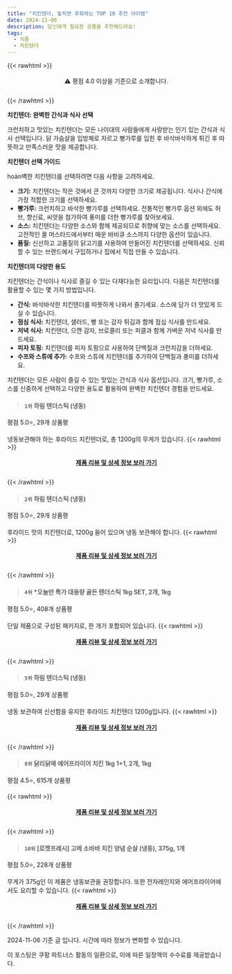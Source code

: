 ```yaml
---
title: "치킨텐더, 놓치면 후회하는 TOP 10 추천 아이템"
date: 2024-11-06
description: 당신에게 필요한 상품을 추천해드려요!
tags:
  - 식품
  - 치킨텐더
---
```

{{< rawhtml >}}<div class="toc" style="text-align: center; height: 50px; line-height: 2;">  <p>⚠️ 평점 4.0 이상을 기준으로 소개합니다.<br></p></div> {{< /rawhtml >}}

**치킨텐더: 완벽한 간식과 식사 선택**

크런치하고 맛있는 치킨텐더는 모든 나이대의 사람들에게 사랑받는 인기 있는 간식과 식사 선택입니다. 닭 가슴살을 입방체로 자르고 빵가루를 입힌 후 바삭바삭하게 튀긴 후 따뜻하고 만족스러운 맛을 제공합니다.

**치킨텐더 선택 가이드**

 hoàn벽한 치킨텐더를 선택하려면 다음 사항을 고려하세요.

* **크기:** 치킨텐더는 작은 것에서 큰 것까지 다양한 크기로 제공됩니다. 식사나 간식에 가장 적합한 크기를 선택하세요.
* **빵가루:** 크런치하고 바삭한 빵가루를 선택하세요. 전통적인 빵가루 옵션 외에도 허브, 향신료, 씨앗을 첨가하여 풍미를 더한 빵가루를 찾아보세요.
* **소스:** 치킨텐더는 다양한 소스와 함께 제공되므로 취향에 맞는 소스를 선택하세요. 고전적인 꿀 머스타드에서부터 매운 바비큐 소스까지 다양한 옵션이 있습니다.
* **품질:** 신선하고 고품질의 닭고기를 사용하여 만들어진 치킨텐더를 선택하세요. 신뢰할 수 있는 브랜드에서 구입하거나 집에서 직접 만들 수 있습니다.

**치킨텐더의 다양한 용도**

치킨텐더는 간식이나 식사로 즐길 수 있는 다재다능한 요리입니다. 다음은 치킨텐더를 활용할 수 있는 몇 가지 방법입니다.

* **간식:** 바삭바삭한 치킨텐더를 따뜻하게 나와서 즐기세요. 소스에 담가 더 맛있게 드실 수 있습니다.
* **점심 식사:** 치킨텐더, 샐러드, 빵 또는 감자 튀김과 함께 점심 식사를 만드세요.
* **저녁 식사:** 치킨텐더, 으깬 감자, 브로콜리 또는 피클과 함께 가벼운 저녁 식사를 만드세요.
* **피자 토핑:** 치킨텐더를 피자 토핑으로 사용하여 단백질과 크런치감을 더하세요.
* **수프와 스튜에 추가:** 수프와 스튜에 치킨텐더를 추가하여 단백질과 풍미를 더하세요.

치킨텐더는 모든 사람이 즐길 수 있는 맛있는 간식과 식사 옵션입니다. 크기, 빵가루, 소스를 신중하게 선택하고 다양한 용도로 활용하여 완벽한 치킨텐더 경험을 만드세요.


>#### `1위` 하림 텐더스틱 (냉동)
평점 5.0⭐, 29개 상품평

냉동보관해야 하는 후라이드 치킨텐더로, 총 1200g의 무게가 있습니다.
{{< rawhtml >}}<div class="toc" style="text-align: center; height: 50px; line-height: 2;"><p><b><a href="https://link.coupang.com/re/AFFSDP?lptag=AF5033054&pageKey=2287357991&itemId=3931696169&vendorItemId=71916172330&traceid=V0-153-6559f64ad7384598&requestid=20241106150434593316582767&token=31850C%7CMIXED">제품 리뷰 및 상세 정보 보러 가기</a></b><br></p> </div>{{< /rawhtml >}}

>#### `2위` 하림 텐더스틱 (냉동)
평점 5.0⭐, 29개 상품평

후라이드 맛의 치킨텐더로, 1200g 들어 있으며 냉동 보관해야 합니다.
{{< rawhtml >}}<div class="toc" style="text-align: center; height: 50px; line-height: 2;"><p><b><a href="https://link.coupang.com/re/AFFSDP?lptag=AF5033054&pageKey=2287357991&itemId=19225301120&vendorItemId=86341952923&traceid=V0-153-6559f64ad7384598&requestid=20241106150434593316582767&token=31850C%7CMIXED">제품 리뷰 및 상세 정보 보러 가기</a></b><br></p> </div>{{< /rawhtml >}}

>#### `4위` *오늘만 특가 대용량 골든 텐더스틱 1kg SET, 2개, 1kg
평점 5.0⭐, 408개 상품평

단일 제품으로 구성된 패키지로, 한 개가 포함되어 있습니다.
{{< rawhtml >}}<div class="toc" style="text-align: center; height: 50px; line-height: 2;"><p><b><a href="https://link.coupang.com/re/AFFSDP?lptag=AF5033054&pageKey=7355740772&itemId=18939498498&vendorItemId=3954039585&traceid=V0-153-1466ade55fc482d9&clickBeacon=ff251fc0-9c04-11ef-bf99-770de6005939%7E3&requestid=20241106150434593316582767&token=31850C%7CMIXED">제품 리뷰 및 상세 정보 보러 가기</a></b><br></p> </div>{{< /rawhtml >}}

>#### `5위` 하림 텐더스틱 (냉동)
평점 5.0⭐, 29개 상품평

냉동 보관하여 신선함을 유지한 후라이드 치킨텐더 1200g입니다.
{{< rawhtml >}}<div class="toc" style="text-align: center; height: 50px; line-height: 2;"><p><b><a href="https://link.coupang.com/re/AFFSDP?lptag=AF5033054&pageKey=2287357991&itemId=19225301477&vendorItemId=86341953139&traceid=V0-153-6559f64ad7384598&requestid=20241106150434593316582767&token=31850C%7CMIXED">제품 리뷰 및 상세 정보 보러 가기</a></b><br></p> </div>{{< /rawhtml >}}

>#### `8위` 닭리닭매 에어프라이어 치킨 1kg 1+1, 2개, 1kg
평점 4.5⭐, 615개 상품평


{{< rawhtml >}}<div class="toc" style="text-align: center; height: 50px; line-height: 2;"><p><b><a href="https://link.coupang.com/re/AFFSDP?lptag=AF5033054&pageKey=7899283266&itemId=23079388164&vendorItemId=89927296071&traceid=V0-153-fe4362845b186856&clickBeacon=ff251fc0-9c04-11ef-a0c6-8237800bd9dd%7E3&requestid=20241106150434593316582767&token=31850C%7CMIXED">제품 리뷰 및 상세 정보 보러 가기</a></b><br></p> </div>{{< /rawhtml >}}

>#### `10위` [로켓프레시] 고메 소바바 치킨 양념 순살 (냉동), 375g, 1개
평점 5.0⭐, 228개 상품평

무게가 375g인 이 제품은 냉동보관을 권장합니다. 또한 전자레인지와 에어프라이어에서도 요리할 수 있습니다.
{{< rawhtml >}}<div class="toc" style="text-align: center; height: 50px; line-height: 2;"><p><b><a href="https://link.coupang.com/re/AFFSDP?lptag=AF5033054&pageKey=8262847570&itemId=23805339502&vendorItemId=90829208087&traceid=V0-153-0559ff890e4d9b00&clickBeacon=ff251fc0-9c04-11ef-8cc7-6079c9d67e9c%7E3&requestid=20241106150434593316582767&token=31850C%7CMIXED">제품 리뷰 및 상세 정보 보러 가기</a></b><br></p> </div>{{< /rawhtml >}}


2024-11-06 기준 글 입니다.
시간에 따라 정보가 변화할 수 있습니다.

이 포스팅은 쿠팡 파트너스 활동의 일환으로, 이에 따른 일정액의 수수료를 제공받습니다.